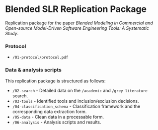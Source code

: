 
# Blended SLR Replication Package
Replication package for the paper _Blended Modeling in Commercial and Open-source Model-Driven Software Engineering Tools: A Systematic Study_.

### Protocol

* `/01-protocol/protocol.pdf`

### Data & analysis scripts

This replication package is structured as follows:
* `/02-search` - Detailed data on the `/academic` and `/grey literature` search.
* `/03-tools` - Identified tools and inclusion/exclusion decisions.
* `/04-classification_schema` - Classification framework and the corresponding data extraction form.
* `/05-data` - Clean data in a processable form.
* `/06-analysis` - Analysis scripts and results.
